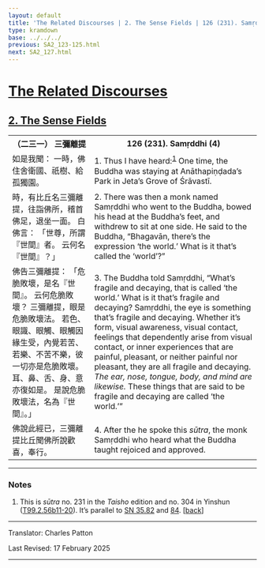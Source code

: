 ```yaml
---
layout: default
title: 'The Related Discourses | 2. The Sense Fields | 126 (231). Samṛddhi (4)'
type: kramdown
base: ../../../
previous: SA2_123-125.html
next: SA2_127.html
---
```


<h1><a href='../index.html'>The Related Discourses</a></h1>
<h2><a href='index.html'>2. The Sense Fields</a></h2>

<table class="trans">
  <th class='ch'>（二三一） 三彌離提</th>
  <th class='en'>126 (231). Samṛddhi (4)</th>
  <tr>
    <td class='ch' title='t99.2.56b11'>如是我聞： 一時，佛住舍衛國、祇樹、給孤獨園。</td>
    <td id='p1'>1. Thus I have heard:<sup id="ref1"><a href="#n1">1</a></sup> One time, the Buddha was staying at Anāthapiṇḍada’s Park in Jeta’s Grove of Śrāvastī.</td>
  </tr>
  <tr>
    <td class='ch' title='t99.2.56b12'>時，有比丘名三彌離提，往詣佛所，稽首佛足，退坐一面。 白佛言： 「世尊，所謂『世間』者。 云何名『世間』？」</td>
    <td id='p2'>2. There was then a monk named Samṛddhi who went to the Buddha, bowed his head at the Buddha’s feet, and withdrew to sit at one side. He said to the Buddha, “Bhagavān, there’s the expression ‘the world.’ What is it that’s called the ‘world’?”</td>
  </tr>
  <tr>
    <td class='ch' title='t99.2.56b14'>佛告三彌離提： 「危脆敗壞，是名『世間』。 云何危脆敗壞？ 三彌離提，眼是危脆敗壞法。 若色、眼識、眼觸、眼觸因緣生受，內覺若苦、若樂、不苦不樂，彼一切亦是危脆敗壞。 耳、鼻、舌、身、意亦復如是。 是說危脆敗壞法，名為『世間』。」</td>
    <td id='p3'>3. The Buddha told Samṛddhi, “What’s fragile and decaying, that is called ‘the world.’ What is it that’s fragile and decaying? Samṛddhi, the eye is something that’s fragile and decaying. Whether it’s form, visual awareness, visual contact, feelings that dependently arise from visual contact, or inner experiences that are painful, pleasant, or neither painful nor pleasant, they are all fragile and decaying. <em>The ear, nose, tongue, body, and mind are likewise.</em> These things that are said to be fragile and decaying are called ‘the world.’”</td>
  </tr>
  <tr>
    <td class='ch' title='t99.2.56b19'>佛說此經已，三彌離提比丘聞佛所說歡喜，奉行。</td>
    <td id='p4'>4. After the he spoke this <em>sūtra</em>, the monk Samṛddhi who heard what the Buddha taught rejoiced and approved.</td>
  </tr>
</table>

<hr/>

<h3 id="notes">Notes</h3>

<ol class="notes-list">
<li id="n1"><p>This is <em>sūtra</em> no. 231 in the <cite>Taisho</cite> edition and no. 304 in Yinshun (<a href="https://cbetaonline.dila.edu.tw/zh/T02n0099_p0056b11" target="_blank">T99.2.56b11-20</a>). It’s parallel to <a href="https://suttacentral.net/sn35.82" target="_blank">SN 35.82</a> and <a href="https://suttacentral.net/sn35.84" target="_blank">84</a>. [<a href="#ref1">back</a>]</p></li>
</ol>
<hr/>

<p class="translator">Translator: Charles Patton</p>
<p class='revised'>Last Revised: 17 February 2025</p>

<hr/>